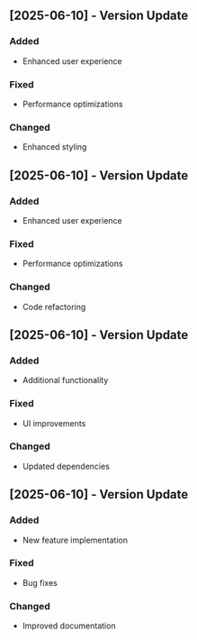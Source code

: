 
## [2025-06-10] - Version Update

### Added
- Enhanced user experience

### Fixed
- Performance optimizations

### Changed
- Enhanced styling

## [2025-06-10] - Version Update

### Added
- Enhanced user experience

### Fixed
- Performance optimizations

### Changed
- Code refactoring

## [2025-06-10] - Version Update

### Added
- Additional functionality

### Fixed
- UI improvements

### Changed
- Updated dependencies

## [2025-06-10] - Version Update

### Added
- New feature implementation

### Fixed
- Bug fixes

### Changed
- Improved documentation
